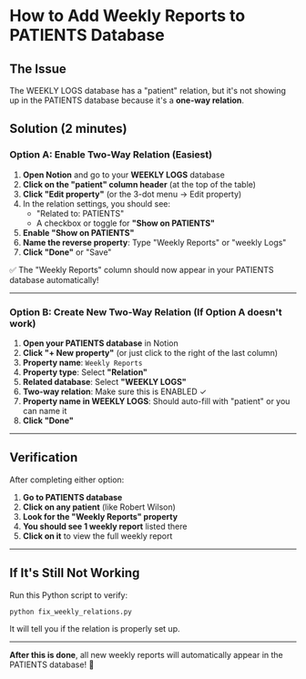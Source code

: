 # How to Add Weekly Reports to PATIENTS Database

## The Issue
The WEEKLY LOGS database has a "patient" relation, but it's not showing up in the PATIENTS database because it's a **one-way relation**.

## Solution (2 minutes)

### Option A: Enable Two-Way Relation (Easiest)

1. **Open Notion** and go to your **WEEKLY LOGS** database
2. **Click on the "patient" column header** (at the top of the table)
3. **Click "Edit property"** (or the 3-dot menu → Edit property)
4. In the relation settings, you should see:
   - "Related to: PATIENTS"
   - A checkbox or toggle for **"Show on PATIENTS"**
5. **Enable "Show on PATIENTS"**
6. **Name the reverse property**: Type "Weekly Reports" or "weekly Logs"
7. **Click "Done"** or "Save"

✅ The "Weekly Reports" column should now appear in your PATIENTS database automatically!

---

### Option B: Create New Two-Way Relation (If Option A doesn't work)

1. **Open your PATIENTS database** in Notion
2. **Click "+ New property"** (or just click to the right of the last column)
3. **Property name**: `Weekly Reports`
4. **Property type**: Select **"Relation"**
5. **Related database**: Select **"WEEKLY LOGS"**
6. **Two-way relation**: Make sure this is ENABLED ✓
7. **Property name in WEEKLY LOGS**: Should auto-fill with "patient" or you can name it
8. **Click "Done"**

---

## Verification

After completing either option:

1. **Go to PATIENTS database**
2. **Click on any patient** (like Robert Wilson)
3. **Look for the "Weekly Reports" property**
4. **You should see 1 weekly report** listed there
5. **Click on it** to view the full weekly report

---

## If It's Still Not Working

Run this Python script to verify:

```bash
python fix_weekly_relations.py
```

It will tell you if the relation is properly set up.

---

**After this is done**, all new weekly reports will automatically appear in the PATIENTS database! 🎉
